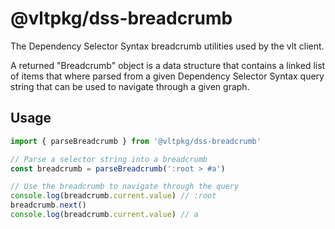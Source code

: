 # @vltpkg/dss-breadcrumb

The Dependency Selector Syntax breadcrumb utilities used by the vlt
client.

A returned "Breadcrumb" object is a data structure that contains a
linked list of items that where parsed from a given Dependency
Selector Syntax query string that can be used to navigate through a
given graph.

## Usage

```js
import { parseBreadcrumb } from '@vltpkg/dss-breadcrumb'

// Parse a selector string into a breadcrumb
const breadcrumb = parseBreadcrumb(':root > #a')

// Use the breadcrumb to navigate through the query
console.log(breadcrumb.current.value) // :root
breadcrumb.next()
console.log(breadcrumb.current.value) // a
```
